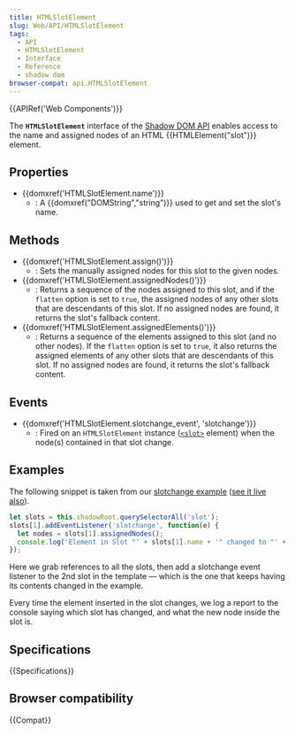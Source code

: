```yaml
---
title: HTMLSlotElement
slug: Web/API/HTMLSlotElement
tags:
  - API
  - HTMLSlotElement
  - Interface
  - Reference
  - shadow dom
browser-compat: api.HTMLSlotElement
---
```

{{APIRef('Web Components')}}

The **`HTMLSlotElement`** interface of the [Shadow DOM API](/en-US/docs/Web/Web_Components/Using_shadow_DOM) enables access to the name and assigned nodes of an HTML {{HTMLElement("slot")}} element.

## Properties

- {{domxref('HTMLSlotElement.name')}}
  - : A {{domxref("DOMString","string")}} used to get and set the slot's name.

## Methods

- {{domxref('HTMLSlotElement.assign()')}}
  - : Sets the manually assigned nodes for this slot to the given nodes.
- {{domxref('HTMLSlotElement.assignedNodes()')}}
  - : Returns a sequence of the nodes assigned to this slot, and if the `flatten` option is set to `true`, the assigned nodes of any other slots that are descendants of this slot. If no assigned nodes are found, it returns the slot's fallback content.
- {{domxref('HTMLSlotElement.assignedElements()')}}
  - : Returns a sequence of the elements assigned to this slot (and no other nodes). If the `flatten` option is set to `true`, it also returns the assigned elements of any other slots that are descendants of this slot. If no assigned nodes are found, it returns the slot's fallback content.

## Events

- {{domxref('HTMLSlotElement.slotchange_event', 'slotchange')}}
  - : Fired on an `HTMLSlotElement` instance ([`<slot>`](/en-US/docs/Web/HTML/Element/slot "The HTML <slot> element—part of the Web Components technology suite—is a placeholder inside a web component that you can fill with your own markup, which lets you create separate DOM trees and present them together.") element) when the node(s) contained in that slot change.

## Examples

The following snippet is taken from our [slotchange example](https://github.com/mdn/web-components-examples/tree/master/slotchange) ([see it live also](https://mdn.github.io/web-components-examples/slotchange/)).

```js
let slots = this.shadowRoot.querySelectorAll('slot');
slots[1].addEventListener('slotchange', function(e) {
  let nodes = slots[1].assignedNodes();
  console.log('Element in Slot "' + slots[1].name + '" changed to "' + nodes[0].outerHTML + '".');
});
```

Here we grab references to all the slots, then add a slotchange event listener to the 2nd slot in the template — which is the one that keeps having its contents changed in the example.

Every time the element inserted in the slot changes, we log a report to the console saying which slot has changed, and what the new node inside the slot is.

## Specifications

{{Specifications}}

## Browser compatibility

{{Compat}}
